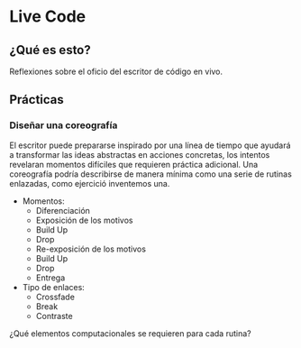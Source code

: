 # Live Code 
## ¿Qué es esto?
Reflexiones sobre el oficio del escritor de código en vivo.
## Prácticas
### Diseñar una coreografía
El escritor puede prepararse inspirado por una línea de tiempo que ayudará a transformar las ideas abstractas en acciones concretas, los intentos revelaran momentos difíciles que requieren práctica adicional.
Una coreografía podría describirse de manera mínima como una serie de rutinas enlazadas, como ejercició inventemos una.
+ Momentos:
  + Diferenciación
  + Exposición de los motivos
  + Build Up
  + Drop
  + Re-exposición de los motivos
  + Build Up
  + Drop
  + Entrega
+ Tipo de enlaces:
  + Crossfade
  + Break
  + Contraste
  
¿Qué elementos computacionales se requieren para cada rutina?

